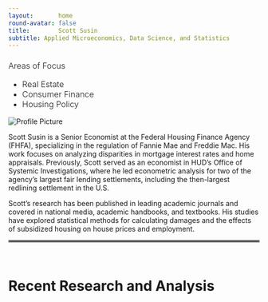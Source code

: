 ```yaml
---
layout:       home
round-avatar: false
title:        Scott Susin
subtitle: Applied Microeconomics, Data Science, and Statistics
---
```


<h3 class="page-subheading" style="font-weight:300;">
Areas of Focus
<ul>
          <li>Real Estate</li> 
          <li>Consumer Finance</li>
          <li>Housing Policy</li>
</ul>
</h3>

<div class="profile-container">
  <div class="profile-picture">
    <img src= "{{ '/assets/img/Headshot-Office-Crop.jpg' | relative_url }}" alt="Profile Picture"/>
  </div>
  <div class="profile-text">
    <p>Scott Susin is a Senior Economist at the Federal Housing Finance Agency (FHFA), specializing in the 
    regulation of Fannie Mae and Freddie Mac. His work focuses on analyzing disparities in mortgage 
    interest rates and home appraisals. Previously, Scott served as an economist in HUD’s Office of 
    Systemic Investigations, where he led econometric analysis for two of the agency’s largest fair 
    lending settlements, including the then-largest redlining settlement in the U.S.</p>
  </div>
</div>

<div class="profile-text" style="max-width: 850px;">
<p style="margin-top: 0;">
Scott’s research has been published in leading academic journals and covered in national media, 
academic handbooks, and textbooks. His studies have explored statistical methods for calculating 
damages and the effects of subsidized housing on house prices and employment.</p> 
</div>



<hr style="border:2px solid gray">

&nbsp;

Recent Research and Analysis
============================
